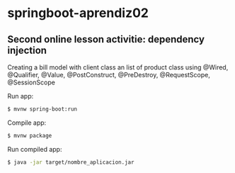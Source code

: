 # springboot-aprendiz02
## Second online lesson activitie: dependency injection

Creating a bill model with client class an list of product class
using @Wired, @Qualifier, @Value, @PostConstruct, @PreDestroy, @RequestScope, @SessionScope

Run app:
```sh
$ mvnw spring-boot:run
```

Compile app:
```sh
$ mvnw package
```

Run compiled app:
```sh
$ java -jar target/nombre_aplicacion.jar
```
